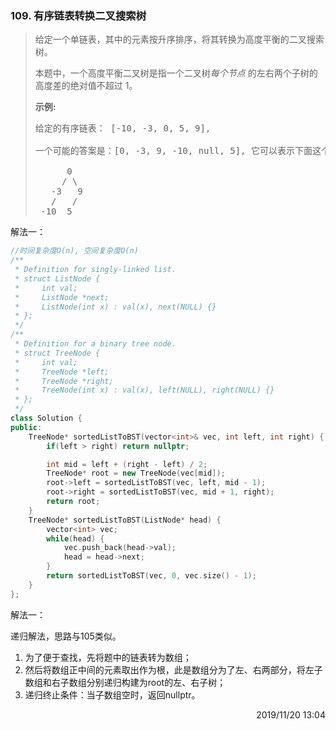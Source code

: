 ### 109. 有序链表转换二叉搜索树
> <div class="notranslate"><p>给定一个单链表，其中的元素按升序排序，将其转换为高度平衡的二叉搜索树。</p>
> 
> <p>本题中，一个高度平衡二叉树是指一个二叉树<em>每个节点&nbsp;</em>的左右两个子树的高度差的绝对值不超过 1。</p>
> 
> <p><strong>示例:</strong></p>
> 
> <pre>给定的有序链表： [-10, -3, 0, 5, 9],
> 
> 一个可能的答案是：[0, -3, 9, -10, null, 5], 它可以表示下面这个高度平衡二叉搜索树：
> 
>       0
>      / \
>    -3   9
>    /   /
>  -10  5
> </pre>
> </div>

解法一：
```cpp
//时间复杂度O(n), 空间复杂度O(n)
/**
 * Definition for singly-linked list.
 * struct ListNode {
 *     int val;
 *     ListNode *next;
 *     ListNode(int x) : val(x), next(NULL) {}
 * };
 */
/**
 * Definition for a binary tree node.
 * struct TreeNode {
 *     int val;
 *     TreeNode *left;
 *     TreeNode *right;
 *     TreeNode(int x) : val(x), left(NULL), right(NULL) {}
 * };
 */
class Solution {
public:
    TreeNode* sortedListToBST(vector<int>& vec, int left, int right) {
        if(left > right) return nullptr;

        int mid = left + (right - left) / 2;
        TreeNode* root = new TreeNode(vec[mid]);
        root->left = sortedListToBST(vec, left, mid - 1);
        root->right = sortedListToBST(vec, mid + 1, right);
        return root;
    }
    TreeNode* sortedListToBST(ListNode* head) {
        vector<int> vec;
        while(head) {
            vec.push_back(head->val);
            head = head->next;
        }
        return sortedListToBST(vec, 0, vec.size() - 1);
    }
};
```

解法一：

递归解法，思路与105类似。
1. 为了便于查找，先将题中的链表转为数组；
2. 然后将数组正中间的元素取出作为根，此是数组分为了左、右两部分，将左子数组和右子数组分别递归构建为root的左、右子树；
3. 递归终止条件：当子数组空时，返回nullptr。 

<div style="text-align: right"> 2019/11/20 13:04 </div>
